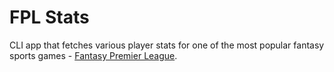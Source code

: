 # FPL Stats
CLI app that fetches various player stats for one of the most popular fantasy sports games - [Fantasy Premier League](https://fantasy.premierleague.com/).
